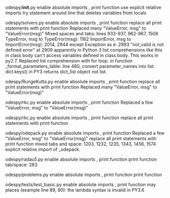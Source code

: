 odespy/__init__.py
    enable absolute imports , print function
    use explicit relative imports
    try statement around line that deletes variables from locals

odespy/solvers.py
    enable absolute imports , print function
    replace all print statements with print function
    Replaced many "ValueError, msg" to "ValueError(msg)"
    Mixed spaces and tabs: lines 933-937, 962-967, 1508
    TypeError, msg to TypeError(msg): 1162
    ImportError, msg to ImportError(msg): 2014, 2944
    except Exception as e: 2993
    "not_valid is not defined error" at 2909
        apparently in Python 3 list comprehensions like this in class 
        body can't access variables defined in class body. This works in py2.7.
        Replaced list comprehension with for loop.
    in function _format_parameters_table: line 480, convert parameter_names 
        into list. dict.keys() in PY3 returns dict_list object not list.

odespy/RungeKutta.py
    enable absolute imports , print function
    replace all print statements with print function
    Replaced many "ValueError, msg" to "ValueError(msg)"

odespy/rkc.py
    enable absolute imports , print function
    Replaced a few "ValueError, msg" to "ValueError(msg)"

odespy/rkc.py
    enable absolute imports , print function
    replace all print statements with print function

odespy/odepack.py
    enable absolute imports , print function
    Replaced a few "ValueError, msg" to "ValueError(msg)"
    replace all print statements with print function
    mixed tabs and space: 1203, 1232, 1235, 1343, 1456, 1574
    explicit relative import of _odepack.

odespy/radau5.py
    enable absolute imports , print function
    print function
    tab/space: 283

odespy/problems.py
    enable absolute imports , print function
    print function

odespy/tests/test_basic.py
    enable absolute imports , print function
    may places (example line 89, 90): the lambda syntax is invalid in PY3.6
